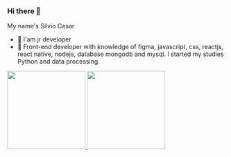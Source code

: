 ### Hi there 👋
My name's Silvio Cesar

- 🔭 I'am jr developer 
- 💬 Front-end developer with knowledge of figma, javascript, css, reactjs, react native, nodejs, database mongodb and mysql. I started my studies Python and data processing.

<div>
  <a href="https://github.com/silviocesarjunior">
  <img height="180em" src="https://github-readme-stats.vercel.app/api?username=silviocesarjunior&show_icons=true&theme=dark&include_all_commits=true&count_private=true"/>
  <img height="180em" src="https://github-readme-stats.vercel.app/api/top-langs/?username=silviocesarjunior&layout=compact&langs_count=7&theme=dark"/>
</div>


